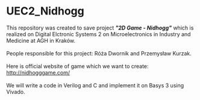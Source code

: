 # UEC2_Nidhogg

This repository was created to save project <i><b>"2D Game - Nidhogg"</i></b> which is realized on Digital Elctronic Systems 2 on Microelectronics in Industry and Medicine at AGH in Kraków.
<br><br>
People responsible for this project: Róża Dwornik and Przemysław Kurzak.
<br><br>
Here is official website of game which we want to create: http://nidhogggame.com/
<br><br>
We will write a code in Verilog and C and implement it on Basys 3 using Vivado.
